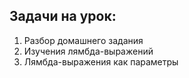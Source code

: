 ## Задачи на урок:

1. Разбор домашнего задания
2. Изучения лямбда-выражений
3. Лямбда-выражения как параметры













